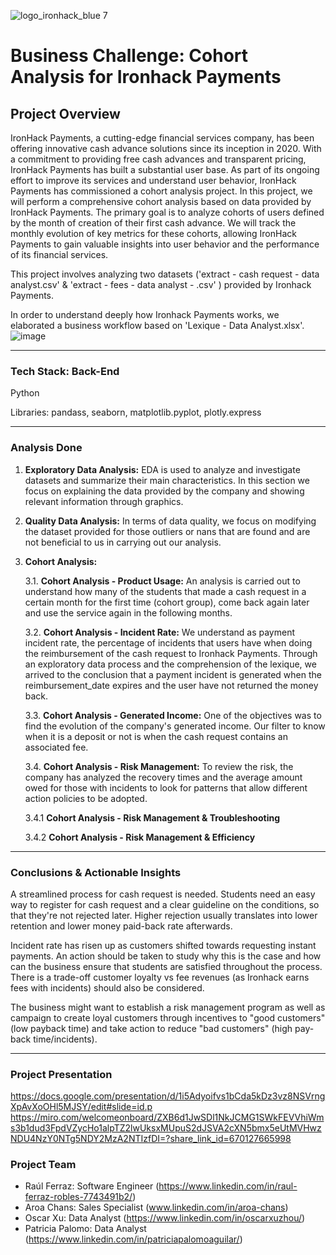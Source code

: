 ![logo_ironhack_blue 7](https://user-images.githubusercontent.com/23629340/40541063-a07a0a8a-601a-11e8-91b5-2f13e4e6b441.png)

# Business Challenge: Cohort Analysis for Ironhack Payments

## Project Overview

IronHack Payments, a cutting-edge financial services company, has been offering innovative cash advance solutions since its inception in 2020. With a commitment to providing free cash advances and transparent pricing, IronHack Payments has built a substantial user base. As part of its ongoing effort to improve its services and understand user behavior, IronHack Payments has commissioned a cohort analysis project.
In this project, we will perform a comprehensive cohort analysis based on data provided by IronHack Payments. The primary goal is to analyze cohorts of users defined by the month of creation of their first cash advance. We will track the monthly evolution of key metrics for these cohorts, allowing IronHack Payments to gain valuable insights into user behavior and the performance of its financial services.

This project involves analyzing two datasets ('extract - cash request - data analyst.csv' & 'extract - fees - data analyst - .csv' ) provided by Ironhack Payments.

In order to understand deeply how Ironhack Payments works, we elaborated a business workflow based on 'Lexique - Data Analyst.xlsx'.
![image](https://github.com/ppalomoag97/project-1-ironhack-payments-es/assets/165824407/9e58542a-c74d-477b-85d0-87c267262dc2)

------

### Tech Stack: Back-End
Python

Libraries: pandass, seaborn,  matplotlib.pyplot, plotly.express

------

### Analysis Done

1. **Exploratory Data Analysis:** EDA is used to analyze and investigate datasets and summarize their main characteristics. In this section we focus on explaining the data provided by the company and showing relevant information through graphics. 
2. **Quality Data Analysis:** In terms of data quality, we focus on modifying the dataset provided for those outliers or nans that are found and are not beneficial to us in carrying out our analysis.
3. **Cohort Analysis:**
   
    3.1. **Cohort Analysis - Product Usage:** An analysis is carried out to understand how many of the students that made a cash request in a certain month for the first time (cohort group), come back again later and use the service again in the following months.
   
    3.2. **Cohort Analysis - Incident Rate:** We understand as payment incident rate, the percentage of incidents that users have when doing the reimbursement of the cash request to Ironhack Payments. Through an exploratory data process and the comprehension of the lexique, we arrived to the conclusion that a payment incident is generated when the reimbursement_date expires and the user have not returned the money back.
   
    3.3. **Cohort Analysis - Generated Income:** One of the objectives was to find the evolution of the company's generated income. Our filter to know when it is a deposit or not is when the cash request contains an associated fee.
   
    3.4. **Cohort Analysis - Risk Management:**  To review the risk, the company has analyzed the recovery times and the average amount owed for those with incidents to look for patterns that allow different action policies to be adopted.
     
      3.4.1 **Cohort Analysis - Risk Management & Troubleshooting**
       
      3.4.2 **Cohort Analysis - Risk Management & Efficiency**

------

### Conclusions & Actionable Insights

A streamlined process for cash request is needed. Students need an easy way to register for cash request and a clear guideline on the conditions, so that they're not rejected later. Higher rejection usually translates into lower retention and lower money paid-back rate afterwards.

Incident rate has risen up as customers shifted towards requesting instant payments. An action should be taken to study why this is the case and how can the business ensure that students are satisfied throughout the process. There is a trade-off customer loyalty vs fee revenues (as Ironhack earns fees with incidents) should also be considered.

The business might want to establish a risk management program as well as campaign to create loyal customers through incentives to "good customers" (low payback time) and take action to reduce "bad customers" (high pay-back time/incidents).

------

### Project Presentation
https://docs.google.com/presentation/d/1i5Adyoifvs1bCda5kDz3vz8NSVrngXpAvXoOHl5MJSY/edit#slide=id.p
https://miro.com/welcomeonboard/ZXB6d1JwSDl1NkJCMG1SWkFEVVhiWms3b1dud3FpdVZycHo1alpTZ2lwUksxMUpuS2dJSVA2cXN5bmx5eUtMVHwzNDU4NzY0NTg5NDY2MzA2NTIzfDI=?share_link_id=670127665998

### Project Team
  - Raúl Ferraz: Software Engineer (https://www.linkedin.com/in/raul-ferraz-robles-7743491b2/)
  - Aroa Chans: Sales Specialist (www.linkedin.com/in/aroa-chans)
  - Oscar Xu: Data Analyst (https://www.linkedin.com/in/oscarxuzhou/)
  - Patricia Palomo: Data Analyst (https://www.linkedin.com/in/patriciapalomoaguilar/)
